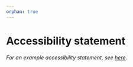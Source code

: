 ```yaml
---
orphan: true
---
```

# Accessibility statement

_For an example accessibility statement, see [here][govuk-example-accessibility]._

[govuk-example-accessibility]: https://www.gov.uk/government/publications/sample-accessibility-statement/sample-accessibility-statement-for-a-fictional-public-sector-website
